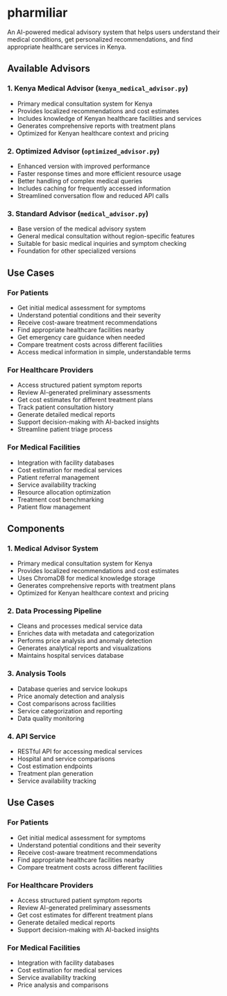 # pharmiliar

An AI-powered medical advisory system that helps users understand their medical conditions, get personalized recommendations, and find appropriate healthcare services in Kenya.

## Available Advisors

### 1. Kenya Medical Advisor (`kenya_medical_advisor.py`)
- Primary medical consultation system for Kenya
- Provides localized recommendations and cost estimates
- Includes knowledge of Kenyan healthcare facilities and services
- Generates comprehensive reports with treatment plans
- Optimized for Kenyan healthcare context and pricing

### 2. Optimized Advisor (`optimized_advisor.py`)
- Enhanced version with improved performance
- Faster response times and more efficient resource usage
- Better handling of complex medical queries
- Includes caching for frequently accessed information
- Streamlined conversation flow and reduced API calls

### 3. Standard Advisor (`medical_advisor.py`)
- Base version of the medical advisory system
- General medical consultation without region-specific features
- Suitable for basic medical inquiries and symptom checking
- Foundation for other specialized versions

## Use Cases

### For Patients
- Get initial medical assessment for symptoms
- Understand potential conditions and their severity
- Receive cost-aware treatment recommendations
- Find appropriate healthcare facilities nearby
- Get emergency care guidance when needed
- Compare treatment costs across different facilities
- Access medical information in simple, understandable terms

### For Healthcare Providers
- Access structured patient symptom reports
- Review AI-generated preliminary assessments
- Get cost estimates for different treatment plans
- Track patient consultation history
- Generate detailed medical reports
- Support decision-making with AI-backed insights
- Streamline patient triage process

### For Medical Facilities
- Integration with facility databases
- Cost estimation for medical services
- Patient referral management
- Service availability tracking
- Resource allocation optimization
- Treatment cost benchmarking
- Patient flow management



## Components

### 1. Medical Advisor System
- Primary medical consultation system for Kenya
- Provides localized recommendations and cost estimates
- Uses ChromaDB for medical knowledge storage
- Generates comprehensive reports with treatment plans
- Optimized for Kenyan healthcare context and pricing

### 2. Data Processing Pipeline
- Cleans and processes medical service data
- Enriches data with metadata and categorization
- Performs price analysis and anomaly detection
- Generates analytical reports and visualizations
- Maintains hospital services database

### 3. Analysis Tools
- Database queries and service lookups
- Price anomaly detection and analysis
- Cost comparisons across facilities
- Service categorization and reporting
- Data quality monitoring

### 4. API Service
- RESTful API for accessing medical services
- Hospital and service comparisons
- Cost estimation endpoints
- Treatment plan generation
- Service availability tracking

## Use Cases

### For Patients
- Get initial medical assessment for symptoms
- Understand potential conditions and their severity
- Receive cost-aware treatment recommendations
- Find appropriate healthcare facilities nearby
- Compare treatment costs across different facilities

### For Healthcare Providers
- Access structured patient symptom reports
- Review AI-generated preliminary assessments
- Get cost estimates for different treatment plans
- Generate detailed medical reports
- Support decision-making with AI-backed insights

### For Medical Facilities
- Integration with facility databases
- Cost estimation for medical services
- Service availability tracking
- Price analysis and comparisons